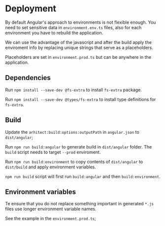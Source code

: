 # Deployment

By default Angular's approach to environments is not flexible enough. You need to set sensitive data in `environment.env.ts` files, also for each environment you have to rebuild the application.

We can use the advantage of the javascript and after the build apply the enviroment info by replacing unique strings that serve as a placeholders.

Placeholders are set in `environment.prod.ts` but can be anywhere in the application.

## Dependencies

Run `npm install --save-dev @fs-extra` to install `fs-extra` package.

Run `npm install --save-dev @types/fs-extra` to install type definitions for `fs-extra`.

## Build

Update the `arhitect:build:options:outputPath` in `angular.json` to `dist/angular`;

Run `npm run build:angular` to generate build in `dist/angular` folder. The `build` script needs to target `--prod` enviroment.

Run `npm run build:environment` to copy contents of `dist/angular` to `dist/build` and apply environment variables.

`npm run build` script will first run `build:angular` and then `build:environment`.

## Environment variables

Te ensure that you do not replace something important in generated `*.js` files use longer environment variable names.

See the example in the `environment.prod.ts`;